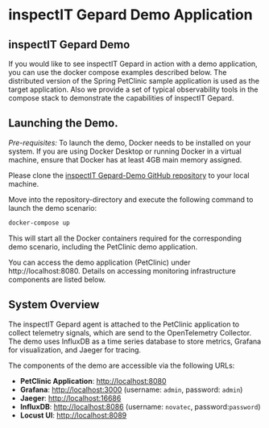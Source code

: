 # inspectIT Gepard Demo Application

## inspectIT Gepard Demo

If you would like to see inspectIT Gepard in action with a demo application, you can use the docker compose examples described below.
The distributed version of the Spring PetClinic sample application is used as the target application. Also we provide a set of typical observability tools in the compose stack to demonstrate the capabilities of inspectIT Gepard.

## Launching the Demo.

_Pre-requisites:_
To launch the demo, Docker needs to be installed on your system. If you are using Docker Desktop or running Docker in a virtual machine, ensure that Docker has at least 4GB main memory assigned.

Please clone the [inspectIT Gepard-Demo GitHub repository](https://github.com/inspectIT/inspectit-gepard-demo) to your local machine.

Move into the repository-directory and execute the following command to launch the demo scenario:

```bash
docker-compose up
```

This will start all the Docker containers required for the corresponding demo scenario, including the PetClinic demo application.

You can access the demo application (PetClinic) under http://localhost:8080. Details on accessing monitoring infrastructure components are listed below.

## System Overview

The inspectIT Gepard agent is attached to the PetClinic application to collect telemetry signals, which are send to the OpenTelemetry Collector.
The demo uses InfluxDB as a time series database to store metrics, Grafana for visualization, and Jaeger for tracing.

The components of the demo are accessible via the following URLs:

- **PetClinic Application**: [http://localhost:8080](http://localhost:8080)
- **Grafana**: [http://localhost:3000](http://localhost:3000) (username: `admin`, password: `admin`)
- **Jaeger**: [http://localhost:16686](http://localhost:16686)
- **InfluxDB**: [http://localhost:8086](http://localhost:8086) (username: `novatec`, password:`password`)
- **Locust UI**: [http://localhost:8089](http:localhost:8089)
